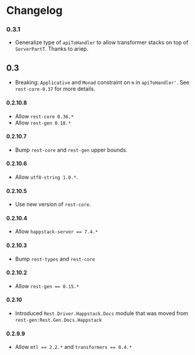 # Changelog

### 0.3.1

* Generalize type of `apiToHandler` to allow transformer stacks on top
  of `ServerPartT`. Thanks to ariep.

## 0.3

* Breaking: `Applicative` and `Monad` constraint on `m` in
  `apiToHandler'`. See `rest-core-0.37` for more details.

#### 0.2.10.8

* Allow `rest-core 0.36.*`
* Allow `rest-gen 0.18.*`

#### 0.2.10.7

* Bump `rest-core` and `rest-gen` upper bounds.

#### 0.2.10.6

* Allow `utf8-string 1.0.*`.

#### 0.2.10.5

* Use new version of `rest-core`.

#### 0.2.10.4

* Allow `happstack-server == 7.4.*`

#### 0.2.10.3

* Bump `rest-types` and `rest-core`

#### 0.2.10.2

* Allow `rest-gen == 0.15.*`

#### 0.2.10

* Introduced `Rest.Driver.Happstack.Docs` module that was moved from `rest-gen:Rest.Gen.Docs.Happstack`

#### 0.2.9.9

* Allow `mtl == 2.2.*` and `transformers == 0.4.*`
